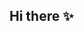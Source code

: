 ## Hi there ✨



<!--
**RayshaanFish/RayshaanFish** is a ✨ _special_ ✨ repository because its `README.md` (this file) appears on your GitHub profile.

UCtLKx3gDXGzfm_l1rDdb9yw
- 🔭 I’m currently working on ...
- 🌱 I’m currently learning ...
- 👯 I’m looking to collaborate on ...
- 🤔 I’m looking for help with ...
- 🌱 I’m currently learning ...



-->
